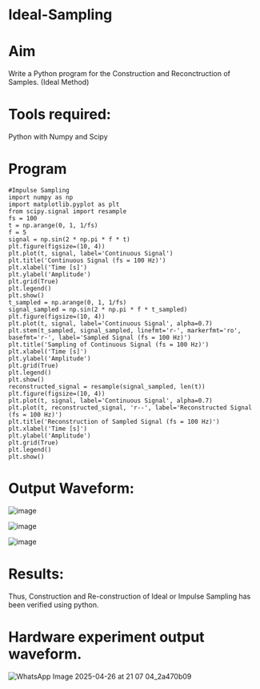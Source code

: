 # Ideal-Sampling
# Aim
Write a Python program for the Construction and Reconctruction of Samples. (Ideal Method)
# Tools required:
Python with Numpy and Scipy
# Program
```
#Impulse Sampling
import numpy as np
import matplotlib.pyplot as plt
from scipy.signal import resample
fs = 100
t = np.arange(0, 1, 1/fs) 
f = 5
signal = np.sin(2 * np.pi * f * t)
plt.figure(figsize=(10, 4))
plt.plot(t, signal, label='Continuous Signal')
plt.title('Continuous Signal (fs = 100 Hz)')
plt.xlabel('Time [s]')
plt.ylabel('Amplitude')
plt.grid(True)
plt.legend()
plt.show()
t_sampled = np.arange(0, 1, 1/fs)
signal_sampled = np.sin(2 * np.pi * f * t_sampled)
plt.figure(figsize=(10, 4))
plt.plot(t, signal, label='Continuous Signal', alpha=0.7)
plt.stem(t_sampled, signal_sampled, linefmt='r-', markerfmt='ro', basefmt='r-', label='Sampled Signal (fs = 100 Hz)')
plt.title('Sampling of Continuous Signal (fs = 100 Hz)')
plt.xlabel('Time [s]')
plt.ylabel('Amplitude')
plt.grid(True)
plt.legend()
plt.show()
reconstructed_signal = resample(signal_sampled, len(t))
plt.figure(figsize=(10, 4))
plt.plot(t, signal, label='Continuous Signal', alpha=0.7)
plt.plot(t, reconstructed_signal, 'r--', label='Reconstructed Signal (fs = 100 Hz)')
plt.title('Reconstruction of Sampled Signal (fs = 100 Hz)')
plt.xlabel('Time [s]')
plt.ylabel('Amplitude')
plt.grid(True)
plt.legend()
plt.show()
```
# Output Waveform:

![image](https://github.com/user-attachments/assets/4f4508c3-c328-4c1b-87e7-c1e29738f6a5)

![image](https://github.com/user-attachments/assets/2e472552-07f9-4381-8e92-4584c70cff47)

![image](https://github.com/user-attachments/assets/da506598-ea9e-4e8d-9d0b-a99b584fcfe2)

# Results:

 Thus, Construction and Re-construction of Ideal or Impulse Sampling has been
 verified using python.
# Hardware experiment output waveform.
![WhatsApp Image 2025-04-26 at 21 07 04_2a470b09](https://github.com/user-attachments/assets/d22ad424-2033-4fb1-a5a3-e4f45ecaa34f)
